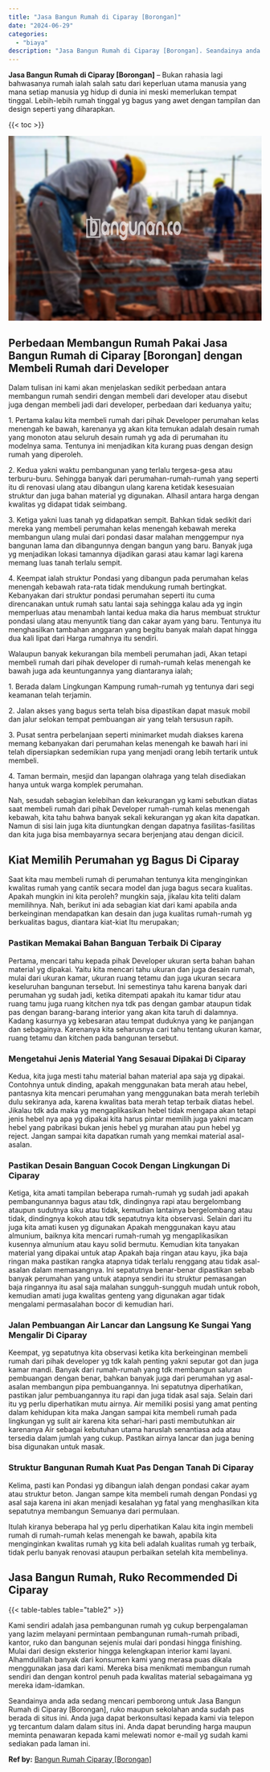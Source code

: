 ```yaml
---
title: "Jasa Bangun Rumah di Ciparay [Borongan]"
date: "2024-06-29"
categories: 
  - "biaya"
description: "Jasa Bangun Rumah di Ciparay [Borongan]. Seandainya anda ada sedang mencari pemborong untuk Jasa Bangun Rumah di Ciparay [Borongan], ruko maupun sekolahan..."
---
```


**Jasa Bangun Rumah di Ciparay \[Borongan\]** – Bukan rahasia lagi bahwasanya rumah ialah salah satu dari keperluan utama manusia yang mana setiap manusia yg hidup di dunia ini meski memerlukan tempat tinggal. Lebih-lebih rumah tinggal yg bagus yang awet dengan tampilan dan design seperti yang diharapkan.

{{< toc >}}

![Jasa Bangun Rumah di Ciparay [Borongan]](/images/borong-bangunan-01.png)

## Perbedaan Membangun Rumah Pakai Jasa Bangun Rumah di Ciparay \[Borongan\] dengan Membeli Rumah dari Developer

Dalam tulisan ini kami akan menjelaskan sedikit perbedaan antara membangun rumah sendiri dengan membeli dari developer atau disebut juga dengan membeli jadi dari developer, perbedaan dari keduanya yaitu;

1\. Pertama kalau kita membeli rumah dari pihak Developer perumahan kelas menengah ke bawah, karenanya yg akan kita temukan adalah desain rumah yang monoton atau seluruh desain rumah yg ada di perumahan itu modelnya sama. Tentunya ini menjadikan kita kurang puas dengan design rumah yang diperoleh.

2\. Kedua yakni waktu pembangunan yang terlalu tergesa-gesa atau terburu-buru. Sehingga banyak dari perumahan-rumah-rumah yang seperti itu di renovasi ulang atau dibangun ulang karena ketidak kesesuaian struktur dan juga bahan material yg digunakan. Alhasil antara harga dengan kwalitas yg didapat tidak seimbang.

3\. Ketiga yakni luas tanah yg didapatkan sempit. Bahkan tidak sedikit dari mereka yang membeli perumahan kelas menengah kebawah mereka membangun ulang mulai dari pondasi dasar malahan menggempur nya bangunan lama dan dibangunnya dengan bangun yang baru. Banyak juga yg menjadikan lokasi tamannya dijadikan garasi atau kamar lagi karena memang luas tanah terlalu sempit.

4\. Keempat ialah struktur Pondasi yang dibangun pada perumahan kelas menengah kebawah rata-rata tidak mendukung rumah bertingkat. Kebanyakan dari struktur pondasi perumahan seperti itu cuma direncanakan untuk rumah satu lantai saja sehingga kalau ada yg ingin memperluas atau menambah lantai kedua maka dia harus membuat struktur pondasi ulang atau menyuntik tiang dan cakar ayam yang baru. Tentunya itu menghasilkan tambahan anggaran yang begitu banyak malah dapat hingga dua kali lipat dari Harga rumahnya itu sendiri.

Walaupun banyak kekurangan bila membeli perumahan jadi, Akan tetapi membeli rumah dari pihak developer di rumah-rumah kelas menengah ke bawah juga ada keuntungannya yang diantaranya ialah;

1\. Berada dalam Lingkungan Kampung rumah-rumah yg tentunya dari segi keamanan telah terjamin.

2\. Jalan akses yang bagus serta telah bisa dipastikan dapat masuk mobil dan jalur selokan tempat pembuangan air yang telah tersusun rapih.

3\. Pusat sentra perbelanjaan seperti minimarket mudah diakses karena memang kebanyakan dari perumahan kelas menengah ke bawah hari ini telah dipersiapkan sedemikian rupa yang menjadi orang lebih tertarik untuk membeli.

4\. Taman bermain, mesjid dan lapangan olahraga yang telah disediakan hanya untuk warga komplek perumahan.

Nah, sesudah sebagian kelebihan dan kekurangan yg kami sebutkan diatas saat membeli rumah dari pihak Developer rumah-rumah kelas menengah kebawah, kita tahu bahwa banyak sekali kekurangan yg akan kita dapatkan. Namun di sisi lain juga kita diuntungkan dengan dapatnya fasilitas-fasilitas dan kita juga bisa membayarnya secara berjenjang atau dengan dicicil.

## Kiat Memilih Perumahan yg Bagus Di Ciparay

Saat kita mau membeli rumah di perumahan tentunya kita menginginkan kwalitas rumah yang cantik secara model dan juga bagus secara kualitas. Apakah mungkin ini kita peroleh? mungkin saja, jikalau kita teliti dalam memilihnya. Nah, berikut ini ada sebagian kiat dari kami apabila anda berkeinginan mendapatkan kan desain dan juga kualitas rumah-rumah yg berkualitas bagus, diantara kiat-kiat Itu merupakan;

### Pastikan Memakai Bahan Banguan Terbaik Di Ciparay

Pertama, mencari tahu kepada pihak Developer ukuran serta bahan bahan material yg dipakai. Yaitu kita mencari tahu ukuran dan juga desain rumah, mulai dari ukuran kamar, ukuran ruang tetamu dan juga ukuran secara keseluruhan bangunan tersebut. Ini semestinya tahu karena banyak dari perumahan yg sudah jadi, ketika ditempati apakah itu kamar tidur atau ruang tamu juga ruang kitchen nya tdk pas dengan gambar ataupun tidak pas dengan barang-barang interior yang akan kita taruh di dalamnya. Kadang kasurnya yg kebesaran atau tempat duduknya yang ke panjangan dan sebagainya. Karenanya kita seharusnya cari tahu tentang ukuran kamar, ruang tetamu dan kitchen pada bangunan tersebut.

### Mengetahui Jenis Material Yang Sesauai Dipakai Di Ciparay

Kedua, kita juga mesti tahu material bahan material apa saja yg dipakai. Contohnya untuk dinding, apakah menggunakan bata merah atau hebel, pantasnya kita mencari perumahan yang menggunakan bata merah terlebih dulu sekiranya ada, karena kwalitas bata merah tetap terbaik diatas hebel. Jikalau tdk ada maka yg mengaplikasikan hebel tidak mengapa akan tetapi jenis hebel nya apa yg dipakai kita harus pintar memilih juga yakni macam hebel yang pabrikasi bukan jenis hebel yg murahan atau pun hebel yg reject. Jangan sampai kita dapatkan rumah yang memkai material asal-asalan.

### Pastikan Desain Banguan Cocok Dengan Lingkungan Di Ciparay

Ketiga, kita amati tampilan beberapa rumah-rumah yg sudah jadi apakah pembangunannya bagus atau tdk, dindingnya rapi atau bergelombang ataupun sudutnya siku atau tidak, kemudian lantainya bergelombang atau tidak, dindingnya kokoh atau tdk sepatutnya kita observasi. Selain dari itu juga kita amati kusen yg digunakan Apakah menggunakan kayu atau almunium, baiknya kita mencari rumah-rumah yg mengaplikasikan kusennya almunium atau kayu solid bermutu. Kemudian kita tanyakan material yang dipakai untuk atap Apakah baja ringan atau kayu, jika baja ringan maka pastikan rangka atapnya tidak terlalu renggang atau tidak asal-asalan dalam memasangnya. Ini sepatutnya benar-benar dipastikan sebab banyak perumahan yang untuk atapnya sendiri itu struktur pemasangan baja ringannya itu asal saja malahan sungguh-sungguh mudah untuk roboh, kemudian amati juga kwalitas genteng yang digunakan agar tidak mengalami permasalahan bocor di kemudian hari.

### Jalan Pembuangan Air Lancar dan Langsung Ke Sungai Yang Mengalir Di Ciparay

Keempat, yg sepatutnya kita observasi ketika kita berkeinginan membeli rumah dari pihak developer yg tdk kalah penting yakni seputar got dan juga kamar mandi. Banyak dari rumah-rumah yang tdk membangun saluran pembuangan dengan benar, bahkan banyak juga dari perumahan yg asal-asalan membangun pipa pembuangannya. Ini sepatutnya diperhatikan, pastikan jalur pembuangannya itu rapi dan juga tidak asal saja. Selain dari itu yg perlu diperhatikan mutu airnya. Air memiliki posisi yang amat penting dalam kehidupan kita maka Jangan sampai kita membeli rumah pada lingkungan yg sulit air karena kita sehari-hari pasti membutuhkan air karenanya Air sebagai kebutuhan utama haruslah senantiasa ada atau tersedia dalam jumlah yang cukup. Pastikan airnya lancar dan juga bening bisa digunakan untuk masak.

### Struktur Bangunan Rumah Kuat Pas Dengan Tanah Di Ciparay

Kelima, pasti kan Pondasi yg dibangun ialah dengan pondasi cakar ayam atau struktur beton. Jangan sampe kita membeli rumah dengan Pondasi yg asal saja karena ini akan menjadi kesalahan yg fatal yang menghasilkan kita sepatutnya membangun Semuanya dari permulaan.

Itulah kiranya beberapa hal yg perlu diperhatikan Kalau kita ingin membeli rumah di rumah-rumah kelas menengah ke bawah, apabila kita menginginkan kwalitas rumah yg kita beli adalah kualitas rumah yg terbaik, tidak perlu banyak renovasi ataupun perbaikan setelah kita membelinya.

## Jasa Bangun Rumah, Ruko Recommended Di Ciparay

{{< table-tables table="table2" >}}

Kami sendiri adalah jasa pembangunan rumah yg cukup berpengalaman yang lazim melayani permintaan pembangunan rumah-rumah pribadi, kantor, ruko dan bangunan sejenis mulai dari pondasi hingga finishing. Mulai dari design eksterior hingga kelengkapan interior kami layani. Alhamdulillah banyak dari konsumen kami yang merasa puas dikala menggunakan jasa dari kami. Mereka bisa menikmati membangun rumah sendiri dan dengan kontrol penuh pada kwalitas material sebagaimana yg mereka idam-idamkan.

Seandainya anda ada sedang mencari pemborong untuk Jasa Bangun Rumah di Ciparay \[Borongan\], ruko maupun sekolahan anda sudah pas berada di situs ini. Anda juga dapat berkonsultasi kepada kami via telepon yg tercantum dalam dalam situs ini. Anda dapat berunding harga maupun meminta penawaran kepada kami melewati nomor e-mail yg sudah kami sediakan pada laman ini.

**Ref by:** [Bangun Rumah Ciparay [Borongan]](https://id.wikipedia.org/wiki/Bangun)

